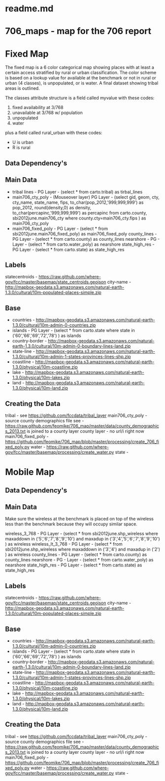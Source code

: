 readme.md
=========

706_maps - map for the 706 report
=======


Fixed Map
=========

The fixed map is a 6 color categorical map showing places with at least a certain access stratified by rural or urban classification.  The color scheme is based on a lookup value for available at the benchmark or not in rural or urban (4 classes), is unpopulated, or is water.  A final dataset showing tribal areas is outlined.

The classes attribute structure is a field called myvalue with these codes:

1. fixed availability at 3/768
2. unavailable at 3/768 w/ population
3. unpopulated
4. water

plus a field called rural_urban with these codes:
- U is urban
- R is rural


Data Dependency's
-----------------
Main Data
---------
- tribal lines - PG Layer - (select * from carto.tribal) as tirbal_lines
- main706_cty_poly - (Mouseover layer) PG Layer -  (select gid, geom, cty, cty_name, state_name, fips, to_char(pop_2012,'999,999,999') as pop_2012, round(density,0) as density, to_char(percapinc,'999,999,999') as percapinc
from carto.county, sbi2012june.main706_cty
where county.cty=main706_cty.fips
) as main706_cty_poly 
- main706_fixed_poly - PG Layer - (select * from sbi2012june.main706_fixed_poly) as main706_fixed_poly
county_lines - PG Layer - (select * from carto.county) as county_lines
nearshore - PG - Layer - (select * from carto.water_poly) as nearshore
state_high_res - PG Layer - (select * from carto.state) as state_high_res

Labels
------
statecentroids - https://raw.github.com/where-gov/fcc/master/basemap/state_centroids.geojson
city-name - http://mapbox-geodata.s3.amazonaws.com/natural-earth-1.3.0/cultural/10m-populated-places-simple.zip

Base
----
- countries - http://mapbox-geodata.s3.amazonaws.com/natural-earth-1.3.0/cultural/10m-admin-0-countries.zip
- islands - PG Layer - (select * from carto.state where state in ('60','66','69','72','78') ) as islands
- country-border - http://mapbox-geodata.s3.amazonaws.com/natural-earth-1.3.0/cultural/10m-admin-0-boundary-lines-land.zip
- state-line - http://mapbox-geodata.s3.amazonaws.com/natural-earth-1.3.0/cultural/10m-admin-1-states-provinces-lines-shp.zip
- coastline - http://mapbox-geodata.s3.amazonaws.com/natural-earth-1.3.0/physical/10m-coastline.zip
- lake - http://mapbox-geodata.s3.amazonaws.com/natural-earth-1.3.0/physical/10m-lakes.zip
- land - http://mapbox-geodata.s3.amazonaws.com/natural-earth-1.3.0/physical/10m-land.zip


Creating the Data
-----------------
tribal - see https://github.com/fccdata/tribal_layer
main706_cty_poly - source county demographics file see - https://raw.github.com/feomike/706_map/master/data/county_demographics_2013.txt is joined to a county layer 
county layer - no url/i right now
main706_fixed_poly - https://github.com/feomike/706_map/blob/master/processing/create_706_fixed_poly.py
water - https://raw.github.com/where-gov/fcc/master/basemap/processing/create_water.py 
state - 
  


Mobile Map
=========

Data Dependency's
-----------------
Main Data
---------
Make sure the wireless at the benchmark is placed on top of the wireless less than the benchmark because they will occupy similar space.

wireless_3_768 - PG Layer - (select * from sbi2012june.shp_wireless
where maxaddown in ('5','6','7','8','9','10') and maxadup in ('3','4','5','6','7','8','9','10') ) as wireless
wireless_lt_3_768 - PG Layer - (select * from sbi2012june.shp_wireless
where maxaddown in ('3','4') and maxadup in ('2') ) as wireless
county_lines - PG Layer - (select * from carto.county) as county_lines
nearshore - PG - Layer - (select * from carto.water_poly) as nearshore
state_high_res - PG Layer - (select * from carto.state) as state_high_res


Labels
------
statecentroids - https://raw.github.com/where-gov/fcc/master/basemap/state_centroids.geojson
city-name - http://mapbox-geodata.s3.amazonaws.com/natural-earth-1.3.0/cultural/10m-populated-places-simple.zip

Base
----
- countries - http://mapbox-geodata.s3.amazonaws.com/natural-earth-1.3.0/cultural/10m-admin-0-countries.zip
- islands - PG Layer - (select * from carto.state where state in ('60','66','69','72','78') ) as islands
- country-border - http://mapbox-geodata.s3.amazonaws.com/natural-earth-1.3.0/cultural/10m-admin-0-boundary-lines-land.zip
- state-line - http://mapbox-geodata.s3.amazonaws.com/natural-earth-1.3.0/cultural/10m-admin-1-states-provinces-lines-shp.zip
- coastline - http://mapbox-geodata.s3.amazonaws.com/natural-earth-1.3.0/physical/10m-coastline.zip
- lake - http://mapbox-geodata.s3.amazonaws.com/natural-earth-1.3.0/physical/10m-lakes.zip
- land - http://mapbox-geodata.s3.amazonaws.com/natural-earth-1.3.0/physical/10m-land.zip

Creating the Data
-----------------
tribal - see https://github.com/fccdata/tribal_layer
main706_cty_poly - source county demographics file see - https://raw.github.com/feomike/706_map/master/data/county_demographics_2013.txt is joined to a county layer 
county layer - no url/i right now
main706_fixed_poly - https://github.com/feomike/706_map/blob/master/processing/create_706_fixed_poly.py
water - https://raw.github.com/where-gov/fcc/master/basemap/processing/create_water.py 
state - 
